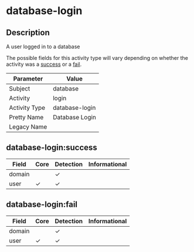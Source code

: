 database-login
==============

Description
-----------
A user logged in to a database

The possible fields for this activity type will vary depending on whether the activity was a [success](#database-loginsuccess) or a [fail](#database-loginfail).

| Parameter     | Value          |
| ------------- | -------------- |
| Subject       | database       |
| Activity      | login          |
| Activity Type | database-login |
| Pretty Name   | Database Login |
| Legacy Name   |                |

database-login:success
----------------------

| Field  | Core     | Detection | Informational |
| ------ | -------- | --------- | ------------- |
| domain |          | &#10003;  |               |
| user   | &#10003; | &#10003;  |               |

database-login:fail
-------------------

| Field  | Core     | Detection | Informational |
| ------ | -------- | --------- | ------------- |
| domain |          | &#10003;  |               |
| user   | &#10003; | &#10003;  |               |